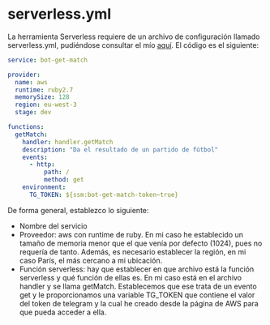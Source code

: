 # serverless.yml

La herramienta Serverless requiere de un archivo de configuración llamado serverless.yml, pudiéndose consultar el mío [aquí](../../serverless.yml). El código es el siguiente:

```yml
service: bot-get-match

provider:
  name: aws
  runtime: ruby2.7
  memorySize: 128
  region: eu-west-3
  stage: dev

functions:
  getMatch:
    handler: handler.getMatch
    description: "Da el resultado de un partido de fútbol"
    events:
      - http:
          path: /
          method: get
    environment:
      TG_TOKEN: ${ssm:bot-get-match-token~true}
```

De forma general, establezco lo siguiente:

- Nombre del servicio
- Proveedor: aws con runtime de ruby. En mi caso he establecido un tamaño de memoria menor que el que venía por defecto (1024), pues no requería de tanto. Además, es necesario establecer la región, en mi caso París, el más cercano a mi ubicación.
- Función serverless: hay que establecer en que archivo está la función serverless y qué función de ellas es. En mi caso está en el archivo handler y se llama getMatch. Establecemos que ese trata de un evento get y le proporcionamos una variable TG_TOKEN que contiene el valor del token de telegram y la cual he creado desde la página de AWS para que pueda acceder a ella.